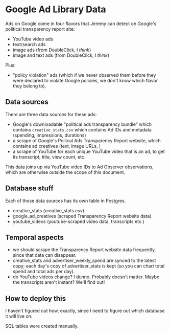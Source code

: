 # Google Ad Library Data

Ads on Google come in four flavors that Jeremy can detect on Google's political transparency report site:

 - YouTube video ads
 - text/search ads 
 - image ads (from DoubleClick, I *think*)
 - image and text ads  (from DoubleClick, I *think*)

Plus:

 - "policy violation" ads (which if we never observed them before they were declared to violate Google policies, we don't know which flavor they belong to).

## Data sources
There are three data sources for these ads:

 - Google's downloadable "political ads transparency bundle" which contains `creative_stats.csv` which contains Ad IDs and metadata (spending, impressions, durations)
 - a scrape of Google's Poliical Ads Transparency Report website, which contains ad creatives (text, image URLs, )
 - a scrape of YouTube for each unique YouTube video that is an ad, to get its transcript, title, view count, etc.

This data joins up via YouTube video IDs to Ad Observer observations, which are otherwise outside the scope of this document.

## Database stuff
Each of those data sources has its own table in Postgres.

- creative_stats (creative_stats.csv)
- google_ad_creatives (scraped Transparency Report website data)
- youtube_videos (youtube-scraped video data, transcripts etc.)

## Temporal aspects

- we should scrape the Transparency Report website data frequently, since that data can disappear.
- creative_stats and advertiser_weekly_spend are synced to the latest copy; each day's copy of advertiser_stats is kept (so you can chart total spend and total ads per day).
- do YouTube videos change? I dunno. Probably doesn't matter. Maybe the transcripts aren't instant? We'll find out!


## How to deploy this

I haven't figured out how, exactly, since I need to figure out which database it will live on.

SQL tables were created manually.